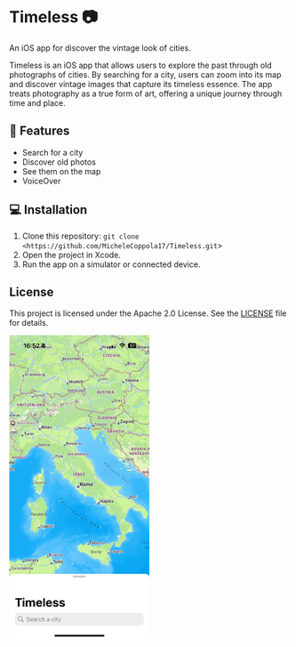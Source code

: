 # Timeless 📷
An iOS app for discover the vintage look of cities.

Timeless is an iOS app that allows users to explore the past through old photographs of cities. By searching for a city, users can zoom into its map and discover vintage images that capture its timeless essence. The app treats photography as a true form of art, offering a unique journey through time and place.

## 🚀 Features
- Search for a city
- Discover old photos
- See them on the map
- VoiceOver

## 💻 Installation
1. Clone this repository: `git clone <https://github.com/MicheleCoppola17/Timeless.git`>
2. Open the project in Xcode.
3. Run the app on a simulator or connected device.

## License
This project is licensed under the Apache 2.0 License. See the [LICENSE](LICENSE) file for details.

<img src="TimelessScreenshot1.PNG" alt="screenshot" width="50%">
